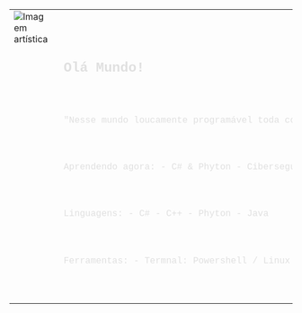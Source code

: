 <table style="width: 100%; table-layout: fixed;">
  <tr>
    <td style="width: 50%; vertical-align: top;">
      <img src="https://i.pinimg.com/736x/5d/11/68/5d1168f31ecbc9561d1047a56d78ea83.jpg" 
        alt="Imagem artística" 
           style="max-width: 100%; height: auto; display: block; margin: auto;">
    </td>
    <td style="width: 50%; vertical-align: top; text-align: left; padding-left: 20px; padding-top: 10px;">
      <pre style="font-family: 'Courier New', monospace; font-size: 16px; line-height: 1.6; color: #e0e0e0;">

  Olá Mundo!
-------------------------------------------------------------------------
"Nesse mundo loucamente programável toda condição tem um fim.”

 Aprendendo agora:
    - C# & Phyton
    - Cibersegurança

 Linguagens:
    - C#
    - C++
    - Phyton
    - Java

 Ferramentas:
    - Termnal: Powershell / Linux
    - Docker
    - NPM
    
</pre>
    </td>
  </tr>
</table>


